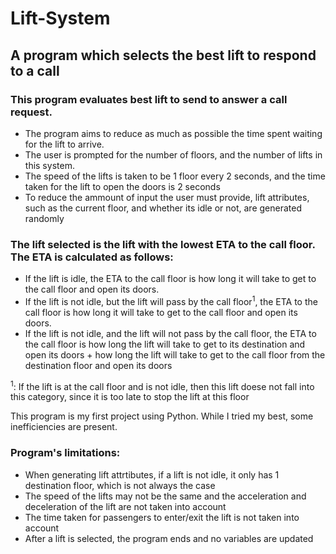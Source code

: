 # Lift-System
## A program which selects the best lift to respond to a call

### This program evaluates best lift to send to answer a call request.

- The program aims to reduce as much as possible the time spent waiting for the lift to arrive. 
- The user is prompted for the number of floors, and the number of lifts in this system. 
- The speed of the lifts is taken to be 1 floor every 2 seconds, and the time taken for the lift to open the doors is 2 seconds
- To reduce the ammount of input the user must provide, lift attributes, such as the current floor, and whether its idle or not, are generated randomly

### The lift selected is the lift with the lowest ETA to the call floor. The ETA is calculated as follows:
  - If the lift is idle, the ETA to the call floor is how long it will take to get to the call floor and open its doors.
  - If the lift is not idle, but the lift will pass by the call floor<sup>1</sup>, the ETA to the call floor is how long it will take to get to the call floor and open its doors.
  - If the lift is not idle, and the lift will not pass by the call floor, the ETA to the call floor is how long the lift will take to get to its destination and open its doors + how long the lift will take to get to the call floor from the destination floor and open its doors

<sup>1</sup>: If the lift is at the call floor and is not idle, then this lift doese not fall into this category, since it is too late to stop the lift at this floor

This program is my first project using Python. While I tried my best, some inefficiencies are present.

### Program's limitations:
  - When generating lift attrtibutes, if a lift is not idle, it only has 1 destination floor, which is not always the case
  - The speed of the lifts may not be the same and the acceleration and deceleration of the lift are not taken into account
  - The time taken for passengers to enter/exit the lift is not taken into account
  - After a lift is selected, the program ends and no variables are updated
